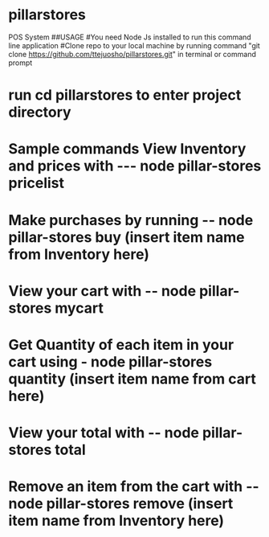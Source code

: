 # pillarstores
POS System
##USAGE
#You need Node Js installed to run this command line application
#Clone repo to your local machine by running command "git clone https://github.com/ttejuosho/pillarstores.git" in terminal or command prompt
# run cd pillarstores to enter project directory
# Sample commands View Inventory and prices with --- node pillar-stores pricelist
# Make purchases by running -- node pillar-stores buy (insert item name from Inventory here)
# View your cart with -- node pillar-stores mycart
# Get Quantity of each item in your cart using - node pillar-stores quantity (insert item name from cart here)
# View your total with -- node pillar-stores total
# Remove an item from the cart with -- node pillar-stores remove (insert item name from Inventory here) 